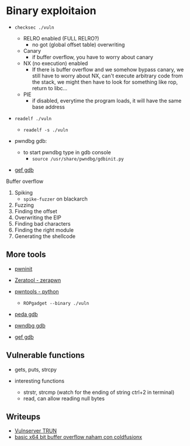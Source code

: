 # Binary exploitaion

- `checksec ./vuln`
  - RELRO enabled (FULL RELRO?)
    - no got (global offset table) overwriting
  - Canary
    - if buffer overflow, you have to worry about canary
  - NX (no execution) enabled
    - If there is buffer overflow and we somehow bypass canary,
      we still have to worry about NX, can't execute arbitrary code from the stack, we might then have to look for something like rop, return to libc...
  - PIE
    - if disabled, everytime the program loads, it will have the same base address
- `readelf ./vuln`
  - `readelf -s ./vuln`
- pwndbg gdb:

  - to start pwndbg type in gdb console
    - `source /usr/share/pwndbg/gdbinit.py`

- [gef gdb](./gef-gdb.md)

Buffer overflow

1. Spiking
   - `spike-fuzzer` on blackarch
2. Fuzzing
3. Finding the offset
4. Overwriting the EIP
5. Finding bad characters
6. Finding the right module
7. Generating the shellcode

## More tools

- [pwninit](https://github.com/io12/pwninit)
- [Zeratool - zerapwn](https://github.com/ChrisTheCoolHut/Zeratool)
- [pwntools - python](https://docs.pwntools.com/en/stable/)

  - `ROPgadget --binary ./vuln`

- [peda gdb](https://github.com/longld/peda)
- [pwndbg gdb](https://github.com/pwndbg/pwndbg)
- [gef gdb](https://github.com/hugsy/gef)

## Vulnerable functions

- gets, puts, strcpy

- interesting functions
  - strstr, strcmp (watch for the ending of string ctrl+2 in terminal)
  - read, can allow reading null bytes

## Writeups

- [Vulnserver TRUN](./vulnserver)
- [basic x64 bit buffer overflow naham con coldfusionx](https://coldfusionx.github.io/posts/ret2basic/)

